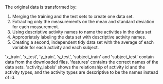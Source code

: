 The original data is transformed by:
1. Merging the training and the test sets to create one data set.
2. Extracting only the measurements on the mean and standard deviation for each measurement.
3. Using descriptive activity names to name the activities in the data set
4. Appropriately labeling the data set with descriptive activity names.
5. Creating a second, independent tidy data set with the average of each variable for each activity and each subject.

'x_train', 'x_test', 'y_train', 'y_test', 'subject_train' and 'subject_test' contain data from the downloaded files.
'features' contains the correct names of the data sets.
'activity_labels' shows the relationship of activity id and the activity types, and the activity types are descriptive to be the names instead of id.
